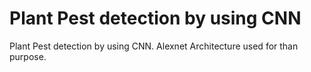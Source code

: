# Plant Pest detection by using CNN
Plant Pest detection by using CNN. Alexnet Architecture used for than purpose.
